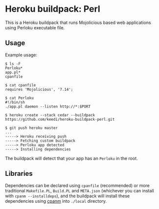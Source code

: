 Heroku buildpack: Perl
======================

This is a Heroku buildpack that runs Mojolicious based web applications using Perloku executable file.

Usage
-----

Example usage:

    $ ls -F
    Perloku*
    app.pl*
    cpanfile

    $ cat cpanfile
    requires 'Mojolicious', '7.14';

    $ cat Perloku
    #!/bin/sh
    ./app.pl daemon --listen http://*:$PORT

    $ heroku create --stack cedar --buildpack https://github.com/keedi/heroku-buildpack-perl.git

    $ git push heroku master
    ...
    -----> Heroku receiving push
    -----> Fetching custom buildpack
    -----> Perloku app detected
    -----> Installing dependencies

The buildpack will detect that your app has an `Perloku` in the root.

Libraries
---------

Dependencies can be declared using `cpanfile` (recommended) or more traditional `Makefile.PL`, `Build.PL` and `META.json` (whichever you can install with `cpanm --installdeps`), and the buildpack will install these dependencies using [cpanm](http://cpanmin.us) into `./local` directory.

